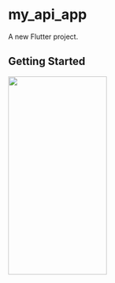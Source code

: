# my_api_app

A new Flutter project.

## Getting Started

<img src="![Screenshot_1703187194](https://github.com/merveperu/LoginSocialMedia/assets/67706542/a9472e0a-2432-47f7-97dd-78035db5d339)
" width="200" height="400" />
